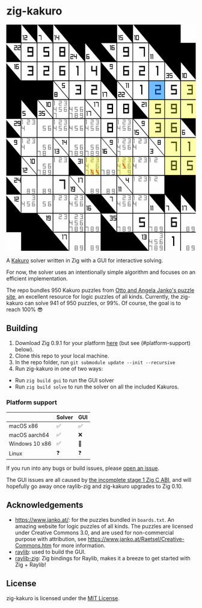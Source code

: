 # zig-kakuro

<p align="center">
  <img width="600" height="600" src="solve.gif">
</p>


A [Kakuro](https://en.wikipedia.org/wiki/Kakuro) solver written in Zig with a GUI for interactive solving.

For now, the solver uses an intentionally simple algorithm and focuses on an efficient implementation.

The repo bundles 950 Kakuro puzzles from [Otto and Angela Janko's puzzle site](https://www.janko.at/Raetsel/Kakuro/), an excellent resource for logic puzzles of all kinds. Currently, the zig-kakuro can solve 941 of 950 puzzles, or 99%. Of course, the goal is to reach 100% 😎

## Building

1. Download Zig 0.9.1 for your platform [here](https://ziglang.org/download/) (but see (#platform-support) below).
1. Clone this repo to your local machine.
1. In the repo folder, run `git submodule update --init --recursive`
1. Run zig-kakuro in one of two ways:
  - Run `zig build gui` to run the GUI solver
  - Run `zig build solve` to run the solver on all the included Kakuros.

### Platform support

|                | Solver  | GUI |
|----------------|---------|-----|
| macOS x86      | ✅      | ✅  |
| macOS aarch64  | ✅      | ❌  |
| Windows 10 x86 | ✅      | 🐛  |
| Linux          | ❓      | ❓  |

If you run into any bugs or build issues, please [open an issue](https://github.com/schmee/zig-kakuro/issues/new).

The GUI issues are all caused by [the incomplete stage 1 Zig C ABI](https://github.com/ziglang/zig/issues/1481), and will hopefully go away once raylib-zig and zig-kakuro upgrades to Zig 0.10.

## Acknowledgements

- https://www.janko.at/: for the puzzles bundled in `boards.txt`. An amazing website for logic puzzles of all kinds. The puzzles are licensed under Creative Commons 3.0, and are used for non-commercial purpose with attribution, see https://www.janko.at/Raetsel/Creative-Commons.htm for more information.
- [raylib](https://www.raylib.com/): used to build the GUI.
- [raylib-zig](https://github.com/Not-Nik/raylib-zig): Zig bindings for Raylib, makes it a breeze to get started with Zig + Raylib!

## License

zig-kakuro is licensed under the [MIT License](https://choosealicense.com/licenses/mit/).
